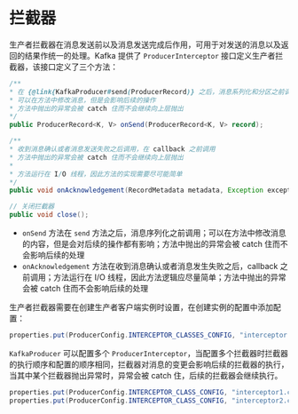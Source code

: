# 拦截器

生产者拦截器在消息发送前以及消息发送完成后作用，可用于对发送的消息以及返回的结果作统一的处理。Kafka 提供了 `ProducerInterceptor` 接口定义生产者拦截器，该接口定义了三个方法：
```java
/**
* 在 {@link{KafkaProducer#send(ProducerRecord)} 之后，消息系列化和分区之前调用
* 可以在方法中修改消息，但是会影响后续的操作
* 方法中抛出的异常会被 catch 住而不会继续向上层抛出
*/
public ProducerRecord<K, V> onSend(ProducerRecord<K, V> record);

/**
* 收到消息确认或者消息发送失败之后调用，在 callback 之前调用
* 方法中抛出的异常会被 catch 住而不会继续向上层抛出
*
* 方法运行在 I/O 线程，因此方法的实现需要尽可能简单
*/
public void onAcknowledgement(RecordMetadata metadata, Exception exception);

// 关闭拦截器
public void close();
```
- `onSend` 方法在 `send` 方法之后，消息序列化之前调用；可以在方法中修改消息的内容，但是会对后续的操作都有影响；方法中抛出的异常会被 catch 住而不会影响后续的处理
- `onAcknowledgement` 方法在收到消息确认或者消息发生失败之后，callback 之前调用；方法运行在 I/O 线程，因此方法逻辑应尽量简单；方法中抛出的异常会被 catch 住而不会影响后续的处理

生产者拦截器需要在创建生产者客户端实例时设置，在创建实例的配置中添加配置：
```java
properties.put(ProducerConfig.INTERCEPTOR_CLASSES_CONFIG, "interceptor.class.name");
```
`KafkaProducer` 可以配置多个 `ProducerInterceptor`，当配置多个拦截器时拦截器的执行顺序和配置的顺序相同，拦截器对消息的变更会影响后续的拦截器的执行，当其中某个拦截器抛出异常时，异常会被 catch 住，后续的拦截器会继续执行。
```java
properties.put(ProducerConfig.INTERCEPTOR_CLASS_CONFIG, "interceptor1.class.name");
properties.put(ProducerConfig.INTERCEPTOR_CLASS_CONFIG, "interceptor2.class.name");
```